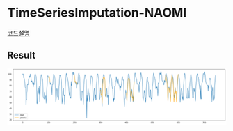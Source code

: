 # TimeSeriesImputation-NAOMI

[코드설명](https://doheon.github.io/%EC%BD%94%EB%93%9C%EA%B5%AC%ED%98%84/time-series/ci-2.naomi-post/)



## Result

![image-20210819144157684](README.assets/image-20210819144157684.png)


